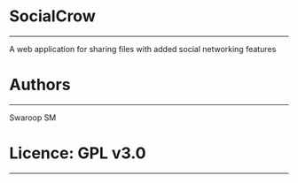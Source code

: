 # SocialCrow
***

A web application for sharing files with added social networking features

# Authors
***

Swaroop SM

# Licence: GPL v3.0
***

